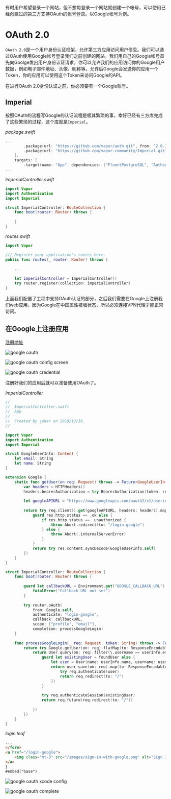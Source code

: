 有时用户希望登录一个网站，但不想每登录一个网站就创建一个帐号，可以使用已经创建过的第三方支持OAuth的帐号登录。以Google帐号为例。

# OAuth 2.0

`OAuth 2.0`是一个用户身份认证框架，允许第三方应用访问用户信息。我们可以通过OAuth使用Google帐号登录我们之前创建的网站。我们用自己的Google帐号首先向Goolge发出用户身份认证请求，你可以允许我们的应用访问你的Google用户数据，例如电子邮件地址、头像、昵称等。允许后Google会发送你的应用一个Token，你的应用可以使用这个Token来访问Google的API。

在进行OAuth 2.0身份认证之前，你必须要有一个Google账号。

## Imperial

按照OAuth的流程写Google的认证流程是极其繁琐的事，幸好已经有三方库完成了这些繁琐的过程，这个库就是`Imperial`。

*package.swift*

```swift
...
        .package(url: "https://github.com/vapor/auth.git", from: "2.0.1"),
        .package(url: "https://github.com/vapor-community/Imperial.git", from: "0.7.0")
    ],
    targets: [
        .target(name: "App", dependencies: ["FluentPostgreSQL", "Authentication", "Vapor", "Leaf", "Imperial"]),
...
```

*ImperialController.swift*

```swift
import Vapor
import Authentication
import Imperial

struct ImperialController: RouteCollection {
    func boot(router: Router) throws {
        
    }
}
```

*routes.swift*

```swift
import Vapor

/// Register your application's routes here.
public func routes(_ router: Router) throws {
    
    ...
    
    let imperialController = ImperialController()
    try router.register(collection: imperialController)
}
```

上面我们配置了工程中支持OAuth认证的部分，之后我们需要在Google上注册我们web应用。因为Google在中国属性被墙状态，所以必须连接VPN代理才能正常访问。

## 在Google上注册应用

[注册地址](https://accounts.google.com/signin/v2/identifier?service=cloudconsole&passive=1209600&osid=1&continue=https%3A%2F%2Fconsole.developers.google.com%2Fapis%2Fcredentials&followup=https%3A%2F%2Fconsole.developers.google.com%2Fapis%2Fcredentials&flowName=GlifWebSignIn&flowEntry=ServiceLogin)


![google oauth](/assets/google-oauth.png)

![google oauth config screen](/assets/google-oauth-config-screen.png)

![google oauth credential](/assets/google-oauth-credential.png)

注册好我们的应用后就可以准备使用OAuth了。

*ImperialController*
```swift
//
//  ImperialController.swift
//  App
//
//  Created by joker on 2018/12/16.
//

import Vapor
import Authentication
import Imperial

struct GoogleUserInfo: Content {
    let email: String
    let name: String
}

extension Google {
    static func getUser(on req: Request) throws -> Future<GoogleUserInfo> {
        var headers = HTTPHeaders()
        headers.bearerAuthorization = try BearerAuthorization(token: req.accessToken())
        
        let googleAPIURL = "https://www.googleapis.com/oauth2/v1/userinfo?alt=json"
        
        return try req.client().get(googleAPIURL, headers: headers).map(to: GoogleUserInfo.self, { res in
            guard res.http.status == .ok else {
                if res.http.status == .unauthorized {
                    throw Abort.redirect(to: "/login-google")
                } else {
                    throw Abort(.internalServerError)
                }
            }
            return try res.content.syncDecode(GoogleUserInfo.self)
        })
    }
}

struct ImperialController: RouteCollection {
    func boot(router: Router) throws {
        
        guard let callbackURL = Environment.get("GOOGLE_CALLBACK_URL") else {
            fatalError("Callback URL not set")
        }
        
        try router.oAuth(
            from: Google.self,
            authenticate: "login-google",
            callback: callbackURL,
            scope: ["profile", "email"],
            completion: processGoogleLogin)
    }
    
    func processGoogleLogin(_ req: Request, token: String) throws -> Future<ResponseEncodable> {
        return try Google.getUser(on: req).flatMap(to: ResponseEncodable.self, { userInfo in
            return User.query(on: req).filter(\.username == userInfo.email).first().flatMap(to: ResponseEncodable.self, { foundUser in
                guard let existingUser = foundUser else {
                    let user = User(name: userInfo.name, username: userInfo.email, password: "")
                    return user.save(on: req).map(to: ResponseEncodable.self, { user in
                        try req.authenticate(user)
                        return req.redirect(to: "/")
                    })
                }
                
                try req.authenticateSession(existingUser)
                return req.future(req.redirect(to: "/"))
                
            })
        })
    }
}
```

*login.leaf*

```html
...
</form>
<a href="/login-google">
    <img class="mt-3" src="/images/sign-in-with-google.png" alt="Sign In With Google">
</a>
}
#embed("base")
```

![google oauth xcode config](/assets/google-oauth-xcode-config.png)

![google oauth complete](/assets/google-oauth-complete.png)

